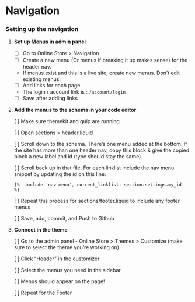 # Navigation



### Setting up the navigation

1. **Set up Menus in admin panel**
   * [ ]  Go to Online Store &gt; Navigation
   * [ ]  Create a new menu \(Or menus if breaking it up makes sense\) for the header nav. 
     * If menus exist and this is a live site, create new menus. Don’t edit existing menus. 
   * [ ]    Add links for each page.
     * The login / account link is : `/account/login`
   * [ ] Save after adding links 
2. **Add the menus to the schema in your code editor**

   \[ \] Make sure themekit and gulp are running

   \[ \] Open sections &gt; header.liquid

   \[ \] Scroll down to the schema. There’s one menu added at the bottom. If the site has more than one header nav, copy this block & give the copied block a new label and id \(type should stay the same\)

   \[ \] Scroll back up in that file. For each linklist include the nav menu snippet by updating the id on this line:

     `{%- include 'nav-menu', current_linklist: section.settings.my_id -%}`

   \[ \] Repeat this process for sections/footer.liquid to include any footer menus

   \[ \] Save, add, commit, and Push to Github

3. **Connect in the theme**

   \[ \] Go to the admin panel - Online Store &gt; Themes &gt; Customize \(make sure to select the theme you’re working on\)

   \[ \] Click “Header” in the customizer

   \[ \] Select the menus you need in the sidebar

   \[ \] Menus should appear on the page!

   \[ \] Repeat for the Footer

